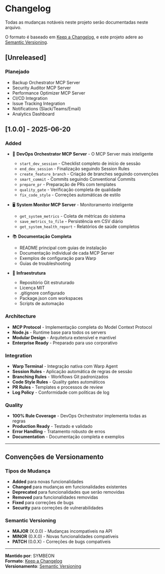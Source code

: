 # Changelog

Todas as mudanças notáveis neste projeto serão documentadas neste arquivo.

O formato é baseado em [Keep a Changelog](https://keepachangelog.com/en/1.0.0/),
e este projeto adere ao [Semantic Versioning](https://semver.org/spec/v2.0.0.html).

## [Unreleased]

### Planejado
- Backup Orchestrator MCP Server
- Security Auditor MCP Server
- Performance Optimizer MCP Server
- CI/CD Integration
- Issue Tracking Integration
- Notifications (Slack/Teams/Email)
- Analytics Dashboard

## [1.0.0] - 2025-06-20

### Added
- 🚀 **DevOps Orchestrator MCP Server** - O MCP Server mais inteligente
  - `start_dev_session` - Checklist completo de início de sessão
  - `end_dev_session` - Finalização seguindo Session Rules
  - `create_feature_branch` - Criação de branches seguindo convenções
  - `smart_commit` - Commits seguindo Conventional Commits
  - `prepare_pr` - Preparação de PRs com templates
  - `quality_gate` - Verificação completa de qualidade
  - `fix_code_style` - Correções automáticas de estilo

- 🖥️ **System Monitor MCP Server** - Monitoramento inteligente
  - `get_system_metrics` - Coleta de métricas do sistema
  - `save_metrics_to_file` - Persistência em CSV diário
  - `get_system_health_report` - Relatórios de saúde completos

- 📚 **Documentação Completa**
  - README principal com guias de instalação
  - Documentação individual de cada MCP Server
  - Exemplos de configuração para Warp
  - Guias de troubleshooting

- 🔧 **Infraestrutura**
  - Repositório Git estruturado
  - Licença MIT
  - .gitignore configurado
  - Package.json com workspaces
  - Scripts de automação

### Architecture
- **MCP Protocol** - Implementação completa do Model Context Protocol
- **Node.js** - Runtime base para todos os servers
- **Modular Design** - Arquitetura extensível e mantível
- **Enterprise Ready** - Preparado para uso corporativo

### Integration
- **Warp Terminal** - Integração nativa com Warp Agent
- **Session Rules** - Aplicação automática de regras de sessão
- **Branching Rules** - Workflows Git padronizados
- **Code Style Rules** - Quality gates automáticos
- **PR Rules** - Templates e processos de review
- **Log Policy** - Conformidade com políticas de log

### Quality
- **100% Rule Coverage** - DevOps Orchestrator implementa todas as regras
- **Production Ready** - Testado e validado
- **Error Handling** - Tratamento robusto de erros
- **Documentation** - Documentação completa e exemplos

---

## Convenções de Versionamento

### Tipos de Mudança
- **Added** para novas funcionalidades
- **Changed** para mudanças em funcionalidades existentes
- **Deprecated** para funcionalidades que serão removidas
- **Removed** para funcionalidades removidas
- **Fixed** para correções de bugs
- **Security** para correções de vulnerabilidades

### Semantic Versioning
- **MAJOR** (X.0.0) - Mudanças incompatíveis na API
- **MINOR** (0.X.0) - Novas funcionalidades compatíveis
- **PATCH** (0.0.X) - Correções de bugs compatíveis

---

**Mantido por**: SYMBEON  
**Formato**: [Keep a Changelog](https://keepachangelog.com/)  
**Versionamento**: [Semantic Versioning](https://semver.org/)

